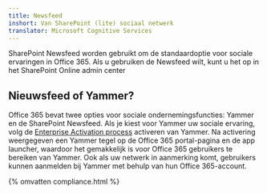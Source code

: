 ```yaml
---
title: Newsfeed
inshort: Van SharePoint (lite) sociaal netwerk
translator: Microsoft Cognitive Services
---
```



SharePoint Newsfeed worden gebruikt om de standaardoptie voor sociale ervaringen in Office 365. Als u gebruiken de Newsfeed wilt, kunt u het op in het SharePoint Online admin center

## Nieuwsfeed of Yammer?
Office 365 bevat twee opties voor sociale ondernemingsfuncties: Yammer en de SharePoint Newsfeed. Als je kiest voor Yammer uw sociale ervaring, volg de [Enterprise Activation process](https://support.office.com/en-us/article/Enterprise-Activation-process-4f924c74-87d2-49d0-a4f6-cba3ce2b0e7c) activeren van Yammer. Na activering weergegeven een Yammer tegel op de Office 365 portal-pagina en de app launcher, waardoor het gemakkelijk is voor Office 365 gebruikers te bereiken van Yammer. Ook als uw netwerk in aanmerking komt, gebruikers kunnen aanmelden bij Yammer met behulp van hun Office 365-account.

{% omvatten compliance.html %}

